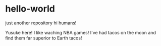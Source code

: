 # hello-world
just another repository
hi humans!

Yusuke here! I like waching NBA games!
I've had tacos on the moon and find them far superior to Earth tacos!
